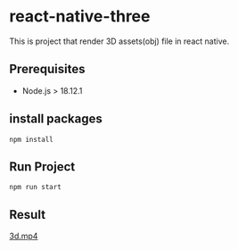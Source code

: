 # react-native-three
This is project that render 3D assets(obj) file in react native.

## Prerequisites

-   Node.js > 18.12.1

## install packages
```
npm install
```

## Run Project
```
npm run start
```
## Result
[3d.mp4](docs%2F3d.mp4)
